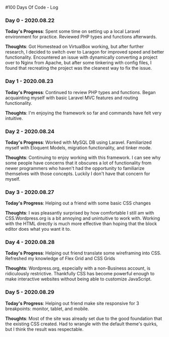 #100 Days Of Code - Log
### Day 0 - 2020.08.22
**Today's Progress**: Spent some time on setting up a local Laravel environment for practice. Reviewed PHP types and functions afterwards.

**Thoughts**: Got Homestead on VirtualBox working, but after further research, I decided to switch over to Laragon for improved speed and better functionality. Encountered an issue with dynamically converting a project over to Nginx from Apache, but after some tinkering with config files, I found that recreating the project was the cleanest way to fix the issue.

### Day 1 - 2020.08.23
**Today's Progress**: Continued to review PHP types and functions. Began acquainting myself with basic Laravel MVC features and routing functionality.

**Thoughts**: I'm enjoying the framework so far and commands have felt very intuitive. 

### Day 2 - 2020.08.24
**Today's Progress**: Worked with MySQL DB using Laravel. Familiarized myself with Eloquent Models, migration functionality, and tinker mode.

**Thoughts**: Continuing to enjoy working with this framework. I can see why some people have concerns that it obscures a lot of functionality from newer programmers who haven't had the opportunity to familiarize themselves with those concepts. Luckily I don't have that concern for myself.

### Day 3 - 2020.08.27
**Today's Progress**: Helping out a friend with some basic CSS changes

**Thoughts**: I was pleasantly surprised by how comfortable I still am with CSS.Wordpress.org is a bit annoying and unintuitive to work with. Working with the HTML directly is much more effective than hoping that the block editor does what you want it to.

### Day 4 - 2020.08.28
**Today's Progress**: Helping out friend translate some wireframing into CSS. Refreshed my knowledge of Flex Grid and CSS Grids

**Thoughts**: Wordpress.org, especially with a non-Business account, is ridiculously restrictive. Thankfully CSS has become powerful enough to make interactive websites without being able to customize JavaScript.

### Day 5 - 2020.08.29
**Today's Progress**: Helping out friend make site responsive for 3 breakpoints: monitor, tablet, and mobile.

**Thoughts**: Most of the site was already set due to the good foundation that the existing CSS created. Had to wrangle with the default theme's quirks, but I think the result was respectable.

<!--

# 100 Days Of Code - Log

### Day 0: February 30, 2016 (Example 1)
##### (delete me or comment me out)

**Today's Progress**: Fixed CSS, worked on canvas functionality for the app.

**Thoughts:** I really struggled with CSS, but, overall, I feel like I am slowly getting better at it. Canvas is still new for me, but I managed to figure out some basic functionality.

**Link to work:** [Calculator App](http://www.example.com)

### Day 0: February 30, 2016 (Example 2)
##### (delete me or comment me out)

**Today's Progress**: Fixed CSS, worked on canvas functionality for the app.

**Thoughts**: I really struggled with CSS, but, overall, I feel like I am slowly getting better at it. Canvas is still new for me, but I managed to figure out some basic functionality.

**Link(s) to work**: [Calculator App](http://www.example.com)

### Day 1: June 27, Monday

**Today's Progress**: I've gone through many exercises on FreeCodeCamp.

**Thoughts** I've recently started coding, and it's a great feeling when I finally solve an algorithm challenge after a lot of attempts and hours spent.

**Link(s) to work**
1. [Find the Longest Word in a String](https://www.freecodecamp.com/challenges/find-the-longest-word-in-a-string)
2. [Title Case a Sentence](https://www.freecodecamp.com/challenges/title-case-a-sentence)

-->
